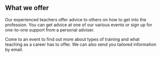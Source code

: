 ## What we offer

Our experienced teachers offer advice to others on how to get into the profession. You can get advice at one of our various events or sign up for one-to-one support from a personal adviser.

Come to an event to find out more about types of training and what teaching as a career has to offer. We can also send you tailored information by email.
